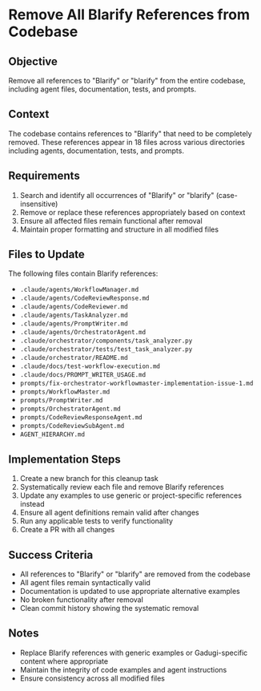 # Remove All Blarify References from Codebase

## Objective
Remove all references to "Blarify" or "blarify" from the entire codebase, including agent files, documentation, tests, and prompts.

## Context
The codebase contains references to "Blarify" that need to be completely removed. These references appear in 18 files across various directories including agents, documentation, tests, and prompts.

## Requirements
1. Search and identify all occurrences of "Blarify" or "blarify" (case-insensitive)
2. Remove or replace these references appropriately based on context
3. Ensure all affected files remain functional after removal
4. Maintain proper formatting and structure in all modified files

## Files to Update
The following files contain Blarify references:
- `.claude/agents/WorkflowManager.md`
- `.claude/agents/CodeReviewResponse.md`
- `.claude/agents/CodeReviewer.md`
- `.claude/agents/TaskAnalyzer.md`
- `.claude/agents/PromptWriter.md`
- `.claude/agents/OrchestratorAgent.md`
- `.claude/orchestrator/components/task_analyzer.py`
- `.claude/orchestrator/tests/test_task_analyzer.py`
- `.claude/orchestrator/README.md`
- `.claude/docs/test-workflow-execution.md`
- `.claude/docs/PROMPT_WRITER_USAGE.md`
- `prompts/fix-orchestrator-workflowmaster-implementation-issue-1.md`
- `prompts/WorkflowMaster.md`
- `prompts/PromptWriter.md`
- `prompts/OrchestratorAgent.md`
- `prompts/CodeReviewResponseAgent.md`
- `prompts/CodeReviewSubAgent.md`
- `AGENT_HIERARCHY.md`

## Implementation Steps
1. Create a new branch for this cleanup task
2. Systematically review each file and remove Blarify references
3. Update any examples to use generic or project-specific references instead
4. Ensure all agent definitions remain valid after changes
5. Run any applicable tests to verify functionality
6. Create a PR with all changes

## Success Criteria
- All references to "Blarify" or "blarify" are removed from the codebase
- All agent files remain syntactically valid
- Documentation is updated to use appropriate alternative examples
- No broken functionality after removal
- Clean commit history showing the systematic removal

## Notes
- Replace Blarify references with generic examples or Gadugi-specific content where appropriate
- Maintain the integrity of code examples and agent instructions
- Ensure consistency across all modified files

